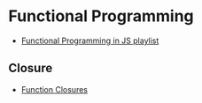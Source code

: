# Functional Programming

- [Functional Programming in JS playlist](https://www.youtube.com/watch?v=BMUiFMZr7vk&list=PL0zVEGEvSaeEd9hlmCXrk5yUyqUag-n84)

## Closure

- [Function Closures](https://www.w3schools.com/js/js_function_closures.asp)
